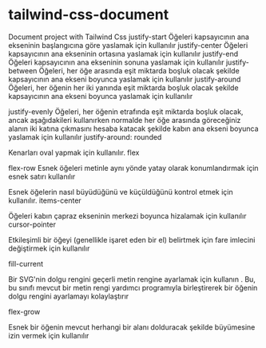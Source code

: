 # tailwind-css-document
Document project with  Tailwind Css 
justify-start Öğeleri kapsayıcının ana ekseninin başlangıcına göre yaslamak için kullanılır
justify-center Öğeleri kapsayıcının ana ekseninin ortasına yaslamak için kullanılır
justify-end Öğeleri kapsayıcının ana ekseninin sonuna yaslamak için kullanılır
justify-between Öğeleri, her öğe arasında eşit miktarda boşluk olacak şekilde kapsayıcının ana ekseni boyunca yaslamak için kullanılır
justify-around Öğeleri, her öğenin her iki yanında eşit miktarda boşluk olacak şekilde kapsayıcının ana ekseni boyunca yaslamak için kullanılır


justify-evenly Öğeleri, her öğenin etrafında eşit miktarda boşluk olacak, ancak aşağıdakileri kullanırken normalde her öğe arasında göreceğiniz alanın iki katına çıkmasını hesaba katacak şekilde kabın ana ekseni boyunca yaslamak için kullanılır justify-around:
rounded


Kenarları oval yapmak için kullanılır.
flex

flex-row
Esnek öğeleri metinle aynı yönde yatay olarak konumlandırmak için esnek satırı kullanılır

Esnek öğelerin nasıl büyüdüğünü ve küçüldüğünü kontrol etmek için kullanılır.
items-center

Öğeleri kabın çapraz ekseninin merkezi boyunca hizalamak için kullanılır
cursor-pointer

Etkileşimli bir öğeyi (genellikle işaret eden bir el) belirtmek için fare imlecini değiştirmek için kullanılır

fill-current

Bir SVG'nin dolgu rengini geçerli metin rengine ayarlamak için kullanın . Bu, bu sınıfı mevcut bir metin rengi yardımcı programıyla birleştirerek bir öğenin dolgu rengini ayarlamayı kolaylaştırır

flex-grow

Esnek bir öğenin mevcut herhangi bir alanı dolduracak şekilde büyümesine izin vermek için kullanılır


